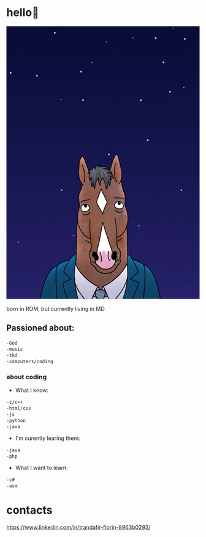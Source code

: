 
# hello👋
![Alt text](images/123.png)

 born in ROM, but currently living in MD

 ## Passioned about:
    -God
    -music
    -tkd
    -computers/coding

### about coding
   * What I know:

    -c/c++
    -html/css
    -js
    -python
    -java
   * I'm curently learing them:

    -java
    -php
   * What I want to learn:

    -c#
    -asm

# contacts
https://www.linkedin.com/in/trandafir-florin-8963b0293/
